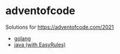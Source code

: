 # adventofcode

Solutions for https://adventofcode.com/2021

* [golang](src/main/golang)
* [java (with EasyRules)](src/main/java)
